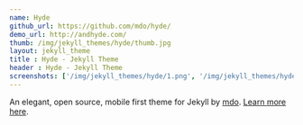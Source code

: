 ```yaml
---
name: Hyde
github_url: https://github.com/mdo/hyde/
demo_url: http://andhyde.com/
thumb: /img/jekyll_themes/hyde/thumb.jpg
layout: jekyll_theme
title : Hyde - Jekyll Theme
header : Hyde - Jekyll Theme
screenshots: ['/img/jekyll_themes/hyde/1.png', '/img/jekyll_themes/hyde/2.png', '/img/jekyll_themes/hyde/3.png', '/img/jekyll_themes/hyde/4.png']
---
```


An elegant, open source, mobile first theme for Jekyll by [mdo](http://markdotto.com/). [Learn more here](http://markdotto.com/2013/10/14/introducing-hyde/).
